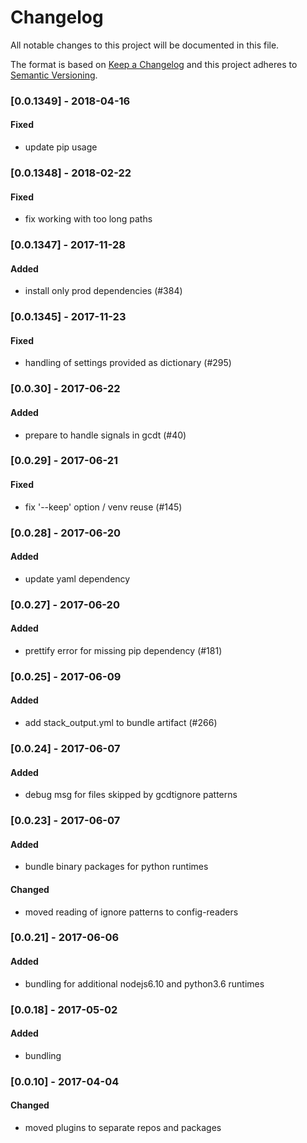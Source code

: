 # Changelog
All notable changes to this project will be documented in this file.

The format is based on [Keep a Changelog](http://keepachangelog.com/en/1.0.0/)
and this project adheres to [Semantic Versioning](http://semver.org/spec/v2.0.0.html).

### [0.0.1349] - 2018-04-16
#### Fixed
- update pip usage

### [0.0.1348] - 2018-02-22
#### Fixed
- fix working with too long paths

### [0.0.1347] - 2017-11-28
#### Added
- install only prod dependencies (#384)

### [0.0.1345] - 2017-11-23
#### Fixed
- handling of settings provided as dictionary (#295)

### [0.0.30] - 2017-06-22
#### Added
- prepare to handle signals in gcdt (#40)

### [0.0.29] - 2017-06-21
#### Fixed
- fix '--keep' option / venv reuse (#145)

### [0.0.28] - 2017-06-20
#### Added
- update yaml dependency

### [0.0.27] - 2017-06-20
#### Added
- prettify error for missing pip dependency (#181)

### [0.0.25] - 2017-06-09
#### Added
- add stack_output.yml to bundle artifact (#266)

### [0.0.24] - 2017-06-07
#### Added
- debug msg for files skipped by gcdtignore patterns

### [0.0.23] - 2017-06-07
#### Added
- bundle binary packages for python runtimes
#### Changed
- moved reading of ignore patterns to config-readers 

### [0.0.21] - 2017-06-06
#### Added
- bundling for additional nodejs6.10 and python3.6 runtimes

### [0.0.18] - 2017-05-02
#### Added
- bundling

### [0.0.10] - 2017-04-04
#### Changed
- moved plugins to separate repos and packages
